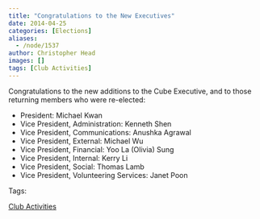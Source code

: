 ```yaml
---
title: "Congratulations to the New Executives"
date: 2014-04-25
categories: [Elections]
aliases:
  - /node/1537
author: Christopher Head
images: []
tags: [Club Activities]
---
```


Congratulations to the new additions to the Cube Executive, and to those returning members who were re-elected:

- President: Michael Kwan
- Vice President, Administration: Kenneth Shen
- Vice President, Communications: Anushka Agrawal
- Vice President, External: Michael Wu
- Vice President, Financial: Yoo La (Olivia) Sung
- Vice President, Internal: Kerry Li
- Vice President, Social: Thomas Lamb
- Vice President, Volunteering Services: Janet Poon

Tags:

[Club Activities](/club)
